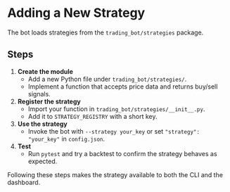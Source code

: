 # Adding a New Strategy

The bot loads strategies from the `trading_bot/strategies` package.

## Steps

1. **Create the module**
   - Add a new Python file under `trading_bot/strategies/`.
   - Implement a function that accepts price data and returns buy/sell signals.
2. **Register the strategy**
   - Import your function in `trading_bot/strategies/__init__.py`.
   - Add it to `STRATEGY_REGISTRY` with a short key.
3. **Use the strategy**
   - Invoke the bot with `--strategy your_key` or set `"strategy": "your_key"` in `config.json`.
4. **Test**
   - Run `pytest` and try a backtest to confirm the strategy behaves as expected.

Following these steps makes the strategy available to both the CLI and the dashboard.
